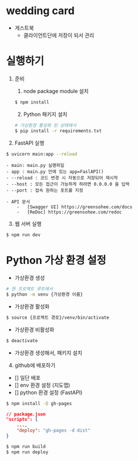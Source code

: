 # wedding card

-   게스트북
    -   클라이언트단에 저장이 되서 관리

# 실행하기

1. 준비

    1. node package module 설치

    ```bash
    $ npm install
    ```

    2. Python 패키지 설치

    ```bash
    # 가상환경 활성화 된 상태에서
    $ pip install -r requirements.txt
    ```

2. FastAPI 실행

```bash
$ uvicorn main:app --reload
```

    - main: main.py 실행파일
    - app : main.py 안에 있는 app=FaslAPI()
    - --reload : 코드 변경 시 자동으로 저장되어 재시작
    - --host : 모든 접근이 가능하게 하려면 0.0.0.0 을 입력
    - --port : 접속 원하는 포트를 지정

    - API 문서
        -   [Swagger UI] https://greensohee.com/docs
        -   [ReDoc] https://greensohee.com/redoc

3. 웹 서버 실행

```bash
$ npm run dev
```

# Python 가상 환경 설정

-   가상환경 생성

```bash
# 현 프로젝트 루트에서
$ python -m venv {가상환경 이름}
```

-   가상환경 활성화

```bash
$ source {프로젝트 경로}/venv/bin/activate
```

-   가상환경 비활성화

```bash
$ deactivate
```

-   가상환경 생성해서, 패키지 설치

4. github에 배포하기

-   [] 일단 배포
-   [] env 환경 설정 (지도맵)
-   [] python 환경 설정 (FastAPI)

```bash
$ npm install -D gh-pages
```

```json
// package.json
"scripts": {
	...,
    "deploy": "gh-pages -d dist"
}
```

```bash
$ npm run build
$ npm run deploy
```
